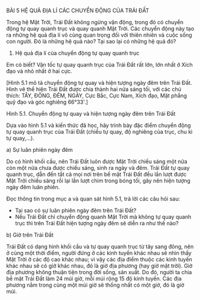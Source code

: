BÀI 5 HỆ QUẢ ĐỊA LÍ CÁC CHUYỂN ĐỘNG CỦA TRÁI ĐẤT

Trong hệ Mặt Trời, Trái Đất không ngừng vận động, trong đó có chuyển động tự quay quanh trục và quay quanh Mặt Trời. Các chuyển động này tạo ra những hệ quả địa lí vô cùng quan trọng đối với thiên nhiên và cuộc sống con người. Đó là những hệ quả nào? Tại sao lại có những hệ quả đó?

1. Hệ quả địa lí của chuyển động tự quay quanh trục

Em có biết?
Vận tốc tự quay quanh trục của Trái Đất rất lớn, lớn nhất ở Xích đạo và nhỏ nhất ở hai cực.

[Hình 5.1 mô tả chuyển động tự quay và hiện tượng ngày đêm trên Trái Đất. Hình vẽ thể hiện Trái Đất được chia thành hai nửa sáng tối, với các chú thích: TÂY, ĐÔNG, ĐÊM, NGÀY, Cực Bắc, Cực Nam, Xích đạo, Mặt phẳng quỹ đạo và góc nghiêng 66°33'.]

Hình 5.1. Chuyển động tự quay và hiện tượng ngày đêm trên Trái Đất

Dựa vào hình 5.1 và kiến thức đã học, hãy trình bày đặc điểm chuyển động tự quay quanh trục của Trái Đất (chiều tự quay, độ nghiêng của trục, chu kì tự quay,...).

a) Sự luân phiên ngày đêm

Do có hình khối cầu, nên Trái Đất luôn được Mặt Trời chiếu sáng một nửa còn một nửa chưa được chiếu sáng, sinh ra ngày và đêm. Trái Đất tự quay quanh trục, dẫn đến tất cả mọi nơi trên bề mặt Trái Đất đều lần lượt được Mặt Trời chiếu sáng rồi lại lần lượt chìm trong bóng tối, gây nên hiện tượng ngày đêm luân phiên.

Đọc thông tin trong mục a và quan sát hình 5.1, trả lời các câu hỏi sau:
- Tại sao có sự luân phiên ngày đêm trên Trái Đất?
- Nếu Trái Đất chỉ chuyển động quanh Mặt Trời mà không tự quay quanh trục thì trên Trái Đất hiện tượng ngày đêm sẽ diễn ra như thế nào?

b) Giờ trên Trái Đất

Trái Đất có dạng hình khối cầu và tự quay quanh trục từ tây sang đông, nên ở cùng một thời điểm, người đứng ở các kinh tuyến khác nhau sẽ nhìn thấy Mặt Trời ở các độ cao khác nhau; vì vậy các địa điểm thuộc các kinh tuyến khác nhau sẽ có giờ khác nhau, đó là giờ địa phương (hay giờ mặt trời). Giờ địa phương không thuận tiện trong đời sống, sản xuất. Do đó, người ta chia bề mặt Trái Đất làm 24 múi giờ, mỗi múi rộng 15 độ kinh tuyến. Các địa phương nằm trong cùng một múi giờ sẽ thống nhất có một giờ, đó là giờ múi.